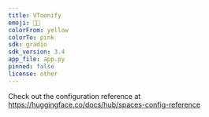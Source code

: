 ```yaml
---
title: VToonify
emoji: 👨‍🎨
colorFrom: yellow
colorTo: pink
sdk: gradio
sdk_version: 3.4
app_file: app.py
pinned: false
license: other
---
```


Check out the configuration reference at https://huggingface.co/docs/hub/spaces-config-reference
